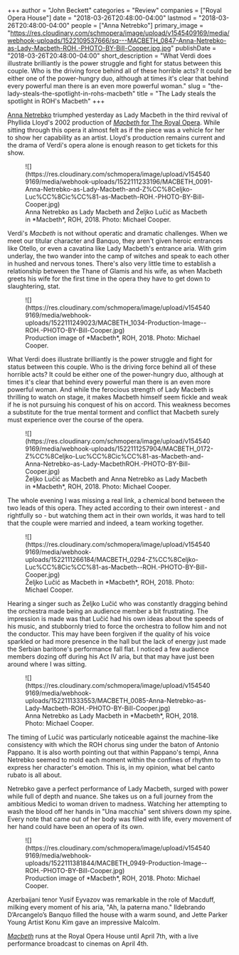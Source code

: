 +++
author = "John Beckett"
categories = "Review"
companies = ["Royal Opera House"]
date = "2018-03-26T20:48:00-04:00"
lastmod = "2018-03-26T20:48:00-04:00"
people = ["Anna Netrebko"]
primary_image = "https://res.cloudinary.com/schmopera/image/upload/v1545409169/media/webhook-uploads/1522109537666/sq---MACBETH_0847-Anna-Netrebko-as-Lady-Macbeth-ROH.-PHOTO-BY-Bill-Cooper.jpg.jpg"
publishDate = "2018-03-26T20:48:00-04:00"
short_description = "What Verdi does illustrate brilliantly is the power struggle and fight for status between this couple. Who is the driving force behind all of these horrible acts? It could be either one of the power-hungry duo, although at times it&#039;s clear that behind every powerful man there is an even more powerful woman."
slug = "the-lady-steals-the-spotlight-in-rohs-macbeth"
title = "The Lady steals the spotlight in ROH&#039;s Macbeth"
+++

[Anna Netrebko](/scene/people/anna-netrebko/) triumphed yesterday as Lady Macbeth in the third revival of Phyllida Lloyd's 2002 production of [*Macbeth* for The Royal Opera](http://www.roh.org.uk/productions/macbeth-by-phyllida-lloyd). While sitting through this opera it almost felt as if the piece was a vehicle for her to show her capability as an artist. Lloyd's production remains current and the drama of Verdi's opera alone is enough reason to get tickets for this show.

<figure data-type="image">
![](https://res.cloudinary.com/schmopera/image/upload/v1545409169/media/webhook-uploads/1522111233196/MACBETH_0091-Anna-Netrebko-as-Lady-Macbeth-and-Z%CC%8Celjko-Luc%CC%8Cic%CC%81-as-Macbeth-ROH.-PHOTO-BY-Bill-Cooper.jpg)
<figcaption>Anna Netrebko as Lady Macbeth and Željko Lučić as Macbeth in *Macbeth*, ROH, 2018. Photo: Michael Cooper.</figcaption>
</figure>

Verdi's *Macbeth* is not without operatic and dramatic challenges. When we meet our titular character and Banquo, they aren't given heroic entrances like Otello, or even a cavatina like Lady Macbeth's entrance aria. With grim underlay, the two wander into the camp of witches and speak to each other in hushed and nervous tones. There's also very little time to establish a relationship between the Thane of Glamis and his wife, as when Macbeth greets his wife for the first time in the opera they have to get down to slaughtering, stat.

<figure data-type="image">
![](https://res.cloudinary.com/schmopera/image/upload/v1545409169/media/webhook-uploads/1522111249023/MACBETH_1034-Production-Image--ROH.-PHOTO-BY-Bill-Cooper.jpg)
<figcaption>Production image of *Macbeth*, ROH, 2018. Photo: Michael Cooper.</figcaption>
</figure>

What Verdi does illustrate brilliantly is the power struggle and fight for status between this couple. Who is the driving force behind all of these horrible acts? It could be either one of the power-hungry duo, although at times it's clear that behind every powerful man there is an even more powerful woman. And while the ferocious strength of Lady Macbeth is thrilling to watch on stage, it makes Macbeth himself seem fickle and weak if he is not pursuing his conquest of his on accord. This weakness becomes a substitute for the true mental torment and conflict that Macbeth surely must experience over the course of the opera.

<figure data-type="image">
![](https://res.cloudinary.com/schmopera/image/upload/v1545409169/media/webhook-uploads/1522111257904/MACBETH_0172-Z%CC%8Celjko-Luc%CC%8Cic%CC%81-as-Macbeth-and-Anna-Netrebko-as-Lady-MacbethROH.-PHOTO-BY-Bill-Cooper.jpg)
<figcaption>Željko Lučić as Macbeth and Anna Netrebko as Lady Macbeth in *Macbeth*, ROH, 2018. Photo: Michael Cooper.</figcaption>
</figure>

The whole evening I was missing a real link, a chemical bond between the two leads of this opera. They acted according to their own interest - and rightfully so - but watching them act in their own worlds, it was hard to tell that the couple were married and indeed, a team working together.

<figure data-type="image">
![](https://res.cloudinary.com/schmopera/image/upload/v1545409169/media/webhook-uploads/1522111266184/MACBETH_0294-Z%CC%8Celjko-Luc%CC%8Cic%CC%81-as-Macbeth--ROH.-PHOTO-BY-Bill-Cooper.jpg)
<figcaption>Željko Lučić as Macbeth in *Macbeth*, ROH, 2018. Photo: Michael Cooper.</figcaption>
</figure>

Hearing a singer such as Željko Lučić who was constantly dragging behind the orchestra made being an audience member a bit frustrating. The impression is made was that Lučić had his own ideas about the speeds of his music, and stubbornly tried to force the orchestra to follow him and not the conductor. This may have been forgiven if the quality of his voice sparkled or had more presence in the hall but the lack of energy just made the Serbian baritone's performance fall flat. I noticed a few audience members dozing off during his Act IV aria, but that may have just been around where I was sitting.

<figure data-type="image">
![](https://res.cloudinary.com/schmopera/image/upload/v1545409169/media/webhook-uploads/1522111333553/MACBETH_0085-Anna-Netrebko-as-Lady-Macbeth-ROH.-PHOTO-BY-Bill-Cooper.jpg)
<figcaption>Anna Netrebko as Lady Macbeth in *Macbeth*, ROH, 2018. Photo: Michael Cooper.</figcaption>
</figure>

The timing of Lučić was particularly noticeable against the machine-like consistency with which the ROH chorus sing under the baton of Antonio Pappano. It is also worth pointing out that within Pappano's tempi, Anna Netrebko seemed to mold each moment within the confines of rhythm to express her character's emotion. This is, in my opinion, what bel canto rubato is all about.

Netrebko gave a perfect performance of Lady Macbeth, surged with power while full of depth and nuance. She takes us on a full journey from the ambitious Medici to woman driven to madness. Watching her attempting to wash the blood off her hands in "Una macchia" sent shivers down my spine. Every note that came out of her body was filled with life, every movement of her hand could have been an opera of its own. 

<figure data-type="image">
![](https://res.cloudinary.com/schmopera/image/upload/v1545409169/media/webhook-uploads/1522111381844/MACBETH_0949-Production-Image--ROH.-PHOTO-BY-Bill-Cooper.jpg)
<figcaption>Production image of *Macbeth*, ROH, 2018. Photo: Michael Cooper.</figcaption>
</figure>

Azerbaijani tenor Yusif Eyvazov was remarkable in the role of Macduff, milking every moment of his aria, "Ah, la paterna mano." Ildebrando D’Arcangelo’s Banquo filled the house with a warm sound, and Jette Parker Young Artist Konu Kim gave an impressive Malcolm.

[*Macbeth*](http://www.roh.org.uk/productions/macbeth-by-phyllida-lloyd) runs at the Royal Opera House until April 7th, with a live performance broadcast to cinemas on April 4th.

